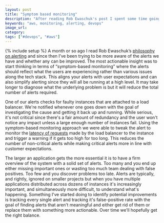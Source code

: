 ```yaml
---
layout: post
title: "Symptom based monitoring"
description: "After reading Rob Ewaschuk's post I spent some time going through our alerts and figuring out how they could be simplified. This led to a discovery of latency based alerting."
keywords: "aws, monitoring, alerting, devops"
image_url:
category:
tags: ["#devops", "#aws"]
---
```

{% include setup %}
A month or so ago I read Rob Ewaschuk’s <a href="https://docs.google.com/document/d/199PqyG3UsyXlwieHaqbGiWVa8eMWi8zzAn0YfcApr8Q/preview?sle=true" target="_blank">philosophy on alerting</a> and since then I’ve been trying to be more aware of the alerts we have and whether any can be improved. The most actionable insight was to start thinking in terms of “symptom-based monitoring” where the alerts should reflect what the users are experiencing rather than various issues along the tech stack. This aligns your alerts with user expectations and can also simplify alerting since they will all be running at a high level. It may take longer to diagnose what the underlying problem is but it will reduce the total number of alerts required.

One of our alerts checks for faulty instances that are attached to a load balancer. We're notified whenever one goes down with the goal of investigating the cause and getting it back up and running. While serious, it's not critical since there's a fair amount of redundancy and the user won't notice any impact unless a large enough number of instances fail. Using the symptom-based monitoring approach we were able to tweak the alert to monitor the <a href="http://docs.aws.amazon.com/ElasticLoadBalancing/latest/DeveloperGuide/US_MonitoringLoadBalancerWithCW.html" target="_blank">latency of requests</a> made by the load balancer to the instance and trigger a warning if it gets too high for too long. This reduces the number of non-critical alerts while making critical alerts more in line with customer expectations.

The larger an application gets the more essential it is to have a firm overview of the system with a solid set of alerts. Too many and you end up either missing important ones or wasting too much team dealing with false positives. Too few and you discover problems too late. Alerts are typically, and rightly, ignored on smaller projects but when you have multiple applications distributed across dozens of instances it's increasingly important, and simultaneously more difficult, to understand what's happening. Something I've started doing to identify potential improvements is tracking every single alert and tracking it's false-positive rate with the goal of finding alerts that aren't meaningful and either get rid of them or replace them with something more actionable. Over time we'll hopefully get the right balance.